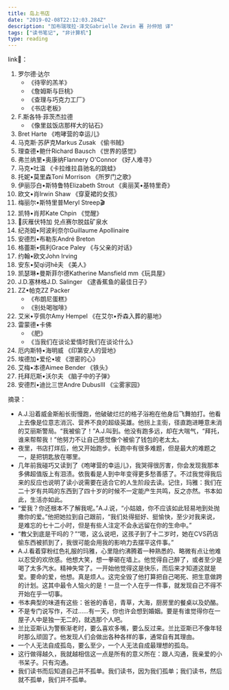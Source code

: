 ```yaml
---
title: 岛上书店
date: "2019-02-08T22:12:03.284Z"
description: "加布瑞埃拉·泽文Gabrielle Zevin 著 孙仲旭 译"
tags: ["读书笔记", "非计算机"]
type: reading
---
```



link🔗：
1. 罗尔德·达尔
    * 《待宰的羔羊》
    * 《詹姆斯与巨桃》
    * 《查理与巧克力工厂》
    * 《书店老板》
2. F.斯各特·菲茨杰拉德
    * 《像里兹饭店那样大的钻石》
3. Bret Harte 《咆哮营的幸运儿》
4. 马克斯·苏萨克Markus Zusak 《偷书贼》
5. 理查德•鲍什Richard Bausch 《世界的感觉》
6. 弗兰纳里•奥康纳Flannery O'Connor 《好人难寻》
7. 马克•吐温 《卡拉维拉县驰名的跳蛙》
8. 托妮•莫里森Toni Morrison 《所罗门之歌》
9. 伊丽莎白•斯特鲁特Elizabeth Strout 《奥丽芙•基特里奇》
10. 欧文•肖Irwin Shaw 《穿夏裙的女孩》
11. 梅丽尔•斯特里普Meryl Streep🎬
12. 凯特•肖邦Kate Chpin 《觉醒》
13. 🍷灰雁伏特加 兑点赛尔脱兹矿泉水
14. 纪尧姆•阿波利奈尔Guillaume Apollinaire
15. 安德烈•布勒东André Breton
16. 格蕾斯•佩利Grace Paley 《与父亲的对话》
17. 约翰•欧文John Irving
18. 安东•契qì诃hē夫 《美人》
19. 凯瑟琳•曼斯菲尔德Katherine Mansfield mm《玩具屋》
20. J.D.塞林格J.D. Salinger 《逮香蕉鱼的最佳日子》
21. ZZ•帕克ZZ Packer
    * 《布朗尼蛋糕》
    * 《别处喝咖啡》
22. 艾米•亨佩尔Amy Hempel 《在艾尔•乔森入葬的墓地》
23. 雷蒙德•卡佛
    * 《肥》
    * 《当我们在谈论爱情时我们在谈论什么》
24. 厄内斯特•海明威 《印第安人的营地》
25. 埃德加•爱伦•坡 《泄密的心》
26. 艾梅•本德Aimee Bender 《铁头》
27. 托拜厄斯•沃尔夫 《脑子中的子弹》
28. 安德烈•迪比三世Andre DubusIII 《尘雾家园》


摘录：
* A.J.沿着威金斯船长街慢跑，他破破烂烂的格子浴袍在他身后飞舞拍打。他看上去像是位意志消沉、营养不良的超级英雄。他拐上主街，径直跑进睡意未消的艾丽斯警局。“我被偷了！”A.J.叫到。他没有跑多远，却在大喘气，“拜托，谁来帮帮我！”他努力不让自己感觉像个被偷了钱包的老太太。
* 夜里，书店打烊后，他又开始跑步。长跑中有很多难题，但是最大的难题之一，是把钥匙放在哪里。
* 几年前我碰巧又读到了《咆哮营的幸运儿》，我哭得很厉害，你会发现我那本多佛超值版上有泪渍。依我看是人到中年变得更多愁善感了。不过我觉得我后来的反应也说明了读小说需要在适合它的人生阶段去读。记住，玛雅：我们在二十岁有共鸣的东西到了四十岁的时候不一定能产生共鸣，反之亦然。书本如此，生活亦如此。
* “爱我？你还根本不了解我呢。”A.J.说，“小姑娘，你不应该如此轻易地到处抛撒你的爱。”他把她拉到自己跟前，“我们处得挺好、挺愉快，至少对我来说，是难忘的七十二小时，但是有些人注定不会永远留在你的生命中。”
* “教父到底是干吗的？”“嗯，这么说吧，这孩子到了十二岁时，她在CVS药店偷东西被抓到了，我很可能会用我的影响力去摆平这件事。”
* A.J.看着穿粉红色礼服的玛雅，心里隐约沸腾着一种熟悉的、略微有点让他难以忍受的欢欣感。他想大笑，想一拳砸在墙上。他觉得自己醉了，或者至少是喝了太多汽水。精神失常了。一开始他觉得这是快乐，而后来才知道这就是爱。要命的爱，他想。真是烦人。这完全毁了他打算把自己喝死、把生意做跨的计划。这其中最令人恼火的是！一旦一个人在乎一件事，就发现自己不得不开始在乎一切事。
* 书本典型的味道有这些：爸爸的香皂，青草，大海，厨房里的餐桌以及奶酪。
* 不是专门说写作，不过……有一天，你也许会想到婚姻。要是有谁觉得你在一屋子人中是独一无二的，就选那个人吧。
* 兰比亚斯认为警察渐老时，要么喜欢多嘴，要么反过来。兰比亚斯已不像年轻时那么顽固了。他发现人们会做出各种各样的事，通常自有其理由。
* 一个人无法自成孤岛，要么至少，一个人无法自成最理想的孤岛。
* 这行做得越久，我就越相信这一点是所有的意义所在：跟人沟通，我亲爱的小书呆子。只有沟通。
* 我们读书而后知道自己并不孤单。我们读书，因为我们孤单；我们读书，然后就不孤单，我们并不孤单。
